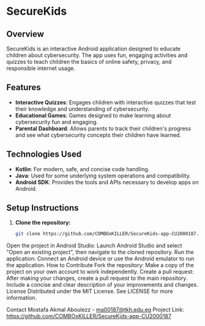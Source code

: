 # SecureKids

## Overview
SecureKids is an interactive Android application designed to educate children about cybersecurity. The app uses fun, engaging activities and quizzes to teach children the basics of online safety, privacy, and responsible internet usage.

## Features
- **Interactive Quizzes**: Engages children with interactive quizzes that test their knowledge and understanding of cybersecurity.
- **Educational Games**: Games designed to make learning about cybersecurity fun and engaging.
- **Parental Dashboard**: Allows parents to track their children's progress and see what cybersecurity concepts their children have learned.

## Technologies Used
- **Kotlin**: For modern, safe, and concise code handling.
- **Java**: Used for some underlying system operations and compatibility.
- **Android SDK**: Provides the tools and APIs necessary to develop apps on Android.

## Setup Instructions
1. **Clone the repository:**
   ```bash
   git clone https://github.com/COMBOxKILLER/SecureKids-app-CU2000187.git
Open the project in Android Studio:
Launch Android Studio and select "Open an existing project", then navigate to the cloned repository.
Run the application:
Connect an Android device or use the Android emulator to run the application.
How to Contribute
Fork the repository: Make a copy of the project on your own account to work independently.
Create a pull request: After making your changes, create a pull request to the main repository. Include a concise and clear description of your improvements and changes.
License
Distributed under the MIT License. See LICENSE for more information.

Contact
Mostafa Akmal Aboulezz - ma00187@tkh.edu.eg
Project Link: https://github.com/COMBOxKILLER/SecureKids-app-CU2000187
